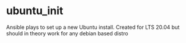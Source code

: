 # ubuntu_init
Ansible plays to set up a new Ubuntu install. Created for LTS 20.04 but should in theory work for any debian based distro

